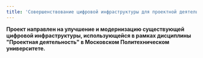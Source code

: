 ```yaml
---
title: 'Совершенствование цифровой инфраструктуры для проектной деятельности'
---
```


**Проект направлен на улучшение и модернизацию существующей цифровой инфраструктуры, использующейся в рамках дисциплины "Проектная деятельность" в Московском Политехническом университете.**
